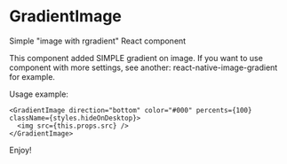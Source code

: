 # GradientImage
Simple "image with rgradient" React component

This component added SIMPLE gradient on image. If you want to use component with more settings, see another: react-native-image-gradient for example. 

Usage example:
```react
<GradientImage direction="bottom" color="#000" percents={100} className={styles.hideOnDesktop}>
  <img src={this.props.src} />
</GradientImage>  
```
Enjoy!
